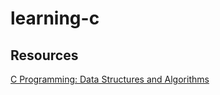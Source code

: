 # learning-c

## Resources
[C Programming: Data Structures and Algorithms](https://faculty.washington.edu/jstraub/dsa/Master_2_7a.pdf)
